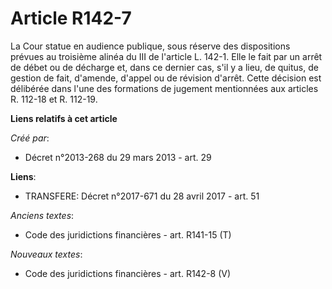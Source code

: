 # Article R142-7

La Cour statue en audience publique, sous réserve des dispositions prévues au troisième alinéa du III de l'article L. 142-1.
Elle le fait par un arrêt de débet ou de décharge et, dans ce dernier cas, s'il y a lieu, de quitus, de gestion de fait,
d'amende, d'appel ou de révision d'arrêt. Cette décision est délibérée dans l'une des formations de jugement mentionnées aux
articles R. 112-18 et R. 112-19.

**Liens relatifs à cet article**

_Créé par_:

  - Décret n°2013-268 du 29 mars 2013 - art. 29

**Liens**:

  - TRANSFERE: Décret n°2017-671 du 28 avril 2017 - art. 51

_Anciens textes_:

  - Code des juridictions financières - art. R141-15 (T)

_Nouveaux textes_:

  - Code des juridictions financières - art. R142-8 (V)
